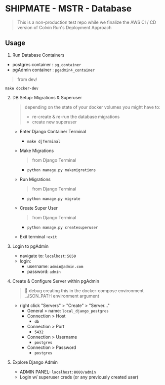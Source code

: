 # SHIPMATE - MSTR - Database

> This is a  non-production test repo while we finalize the AWS CI / CD version of Colvin Run's Deployment Approach

## Usage

1. Run Database Containers
  - postgres container : `pg_container`
  - pgAdmin container : `pgadmin4_container`
  > from dev/
  ```cli
  make docker-dev
  ```

2. DB Setup: Migrations & Superuser

   > depending on the state of your docker volumes you might have to:
   >
   > - re-create & re-run the database migrations
   > - create new superuser

    - Enter Django Container Terminal
        - `make djTerminal`
    - Make Migrations
        > from Django Terminal
        - `python manage.py makemigrations`
    - Run Migrations
        > from Django Terminal
        - `python manage.py migrate`
    - Create Super User
        > from Django Terminal
        - `python manage.py createsuperuser`

    - Exit terminal
        -`exit`

3. Login to pgAdmin
    - navigate to: `localhost:5050`
    - login:
        - username: `admin@admin.com`
        - password: `admin`

4. Create & Configure Server within pgAdmin

    > 🚨 debug creating this in the docker-compose environment _JSON_PATH environment argument

    - right click "Servers" > "Create" > "Server..."
        - General > name: `local_django_postgres`
        - Connection > Host
            - `db`
        - Connection > Port
            - `5432`
        - Connection > Username
            - `postgres`
        - Connection > Password
            - `postgres`

5. Explore Django Admin
    - ADMIN PANEL: `localhost:8000/admin`
    - Login w/ superuser creds (or any previously created user)